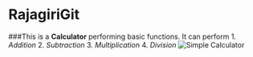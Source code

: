 # RajagiriGit
###This is a **Calculator** performing basic functions.
It can perform 1. *Addition* 2. *Subtraction* 3. *Multiplication* 4. *Division*
![Simple Calculator](https://calculator-1.com/images/screens/simple_calculator.png)

